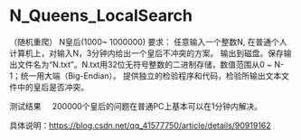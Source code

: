 # N_Queens_LocalSearch
（随机重爬）
N皇后(1000~ 1000000)
要求：
任意输入一个整数N, 
在普通个人计算机上，对输入N，3分钟内给出一个皇后不冲突的方案。
输出到磁盘。保存输出文件名为“N.txt”。N.txt用32位无符号整数的二进制存储，数值范围从0 ~ N-1；统一用大端（Big-Endian）。
提供独立的检验程序和代码，检验所输出文本文件中的皇后是否冲突。

测试结果
    200000个皇后的问题在普通PC上基本可以在1分钟内解决。
    
具体说明：https://blog.csdn.net/qq_41577750/article/details/90919162
